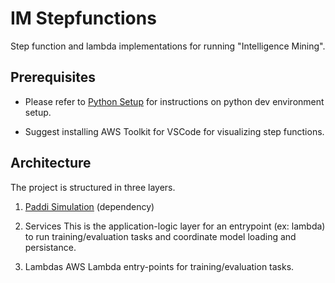 # IM Stepfunctions

Step function and lambda implementations for running "Intelligence Mining".

## Prerequisites

- Please refer to [Python Setup](../../docs/python-setup.md) for instructions on python dev environment setup.

- Suggest installing AWS Toolkit for VSCode for visualizing step functions.

## Architecture

The project is structured in three layers.

1. [Paddi Simulation](../pong-simulation/README.md) (dependency)

1. Services
   This is the application-logic layer for an entrypoint (ex: lambda) to run
   training/evaluation tasks and coordinate model loading and persistance.

1. Lambdas
   AWS Lambda entry-points for training/evaluation tasks.
